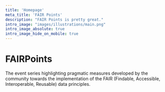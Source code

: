 ```yaml
---
title: 'Homepage'
meta_title: 'FAIR Points'
description: "FAIR Points is pretty great."
intro_image: "images/illustrations/main.png"
intro_image_absolute: true
intro_image_hide_on_mobile: true
---
```


# FAIRPoints
The event series highlighting pragmatic measures developed by the community towards the implementation of the FAIR (Findable, Accessible, Interoperable, Reusable) data principles. 